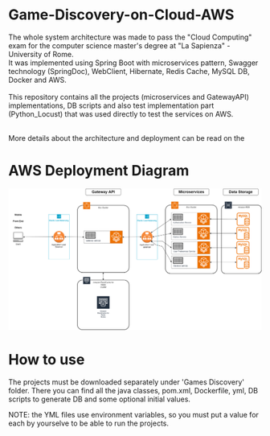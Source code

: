 # Game-Discovery-on-Cloud-AWS
The whole system architecture was made to pass the "Cloud Computing" exam for the computer science master's degree at "La Sapienza" - University of Rome.
<br>It was implemented using Spring Boot with microservices pattern, Swagger technology (SpringDoc), WebClient, Hibernate, Redis Cache, MySQL DB, Docker and AWS.
<br><br>This repository contains all the projects (microservices and GatewayAPI) implementations, DB scripts and also test implementation part (Python_Locust) that was used directly to test the services on AWS.

<br>More details about the architecture and deployment can be read on the <a href="Game Discovery Report.pdf"></a>

# AWS Deployment Diagram

![Deployment Diagram](Images/AWSCloudDiagram.png)

# How to use
The projects must be downloaded separately under 'Games Discovery' folder.
There you can find all the java classes, pom.xml, Dockerfile, yml, DB scripts to generate DB and some optional initial values.

NOTE: the YML files use environment variables, so you must put a value for each by yourselve to be able to run the projects.
